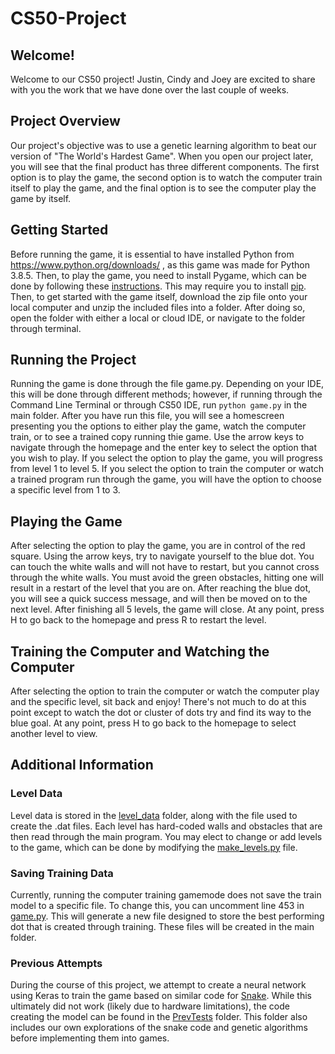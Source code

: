# CS50-Project

## Welcome!

Welcome to our CS50 project! Justin, Cindy and Joey are excited to share with you the work that we have done over the last couple of weeks. 

## Project Overview 

Our project's objective was to use a genetic learning algorithm to beat our version of "The World's Hardest Game". When you open our project later, you will see that the final product has three different components. The first option is to play the game, the second option is to watch the computer train itself to play the game, and the final option is to see the computer play the game by itself. 

## Getting Started 

Before running the game, it is essential to have installed Python from https://www.python.org/downloads/ , as this game was made for Python 3.8.5. Then, to play the game, you need to install Pygame, which can be done by following these [instructions](https://www.pygame.org/wiki/GettingStarted). This may require you to install [pip](https://pip.pypa.io/en/stable/installing/). Then, to get started with the game itself, download the zip file onto your local computer and unzip the included files into a folder. After doing so, open the folder with either a local or cloud IDE, or navigate to the folder through terminal. 

## Running the Project 

Running the game is done through the file game.py. Depending on your IDE, this will be done through different methods; however, if running through the Command Line Terminal or through CS50 IDE, run `python game.py` in the main folder. After you have run this file, you will see a homescreen presenting you the options to either play the game, watch the computer train, or to see a trained copy running thie game. Use the arrow keys to navigate through the homepage and the enter key to select the option that you wish to play. If you select the option to play the game, you will progress from level 1 to level 5. If you select the option to train the computer or watch a trained program run through the game, you will have the option to choose a specific level from 1 to 3. 

## Playing the Game 

After selecting the option to play the game, you are in control of the red square. Using the arrow keys, try to navigate yourself to the blue dot. You can touch the white walls and will not have to restart, but you cannot cross through the white walls. You must avoid the green obstacles, hitting one will result in a restart of the level that you are on. After reaching the blue dot, you will see a quick success message, and will then be moved on to the next level. After finishing all 5 levels, the game will close. At any point, press H to go back to the homepage and press R to restart the level. 

## Training the Computer and Watching the Computer 

After selecting the option to train the computer or watch the computer play and the specific level, sit back and enjoy! There's not much to do at this point except to watch the dot or cluster of dots try and find its way to the blue goal. At any point, press H to go back to the homepage to select another level to view. 

## Additional Information
### Level Data
Level data is stored in the [level_data](https://github.com/jye-1243/CS50-Project/tree/main/level_data) folder, along with the file used to create the .dat files. Each level has hard-coded walls and obstacles that are then read through the main program. You may elect to change or add levels to the game, which can be done by modifying the [make_levels.py](https://github.com/jye-1243/CS50-Project/blob/main/level_data/make_levels.py) file. 

### Saving Training Data
Currently, running the computer training gamemode does not save the train model to a specific file. To change this, you can uncomment line 453 in [game.py](https://github.com/jye-1243/CS50-Project/blob/main/game.py). This will generate a new file designed to store the best performing dot that is created through training. These files will be created in the main folder.

### Previous Attempts
During the course of this project, we attempt to create a neural network using Keras to train the game based on similar code for [Snake](https://github.com/maurock/snake-ga). While this ultimately did not work (likely due to hardware limitations), the code creating the model can be found in the [PrevTests](https://github.com/jye-1243/CS50-Project/tree/main/PrevTests) folder. This folder also includes our own explorations of the snake code and genetic algorithms before implementing them into games.





